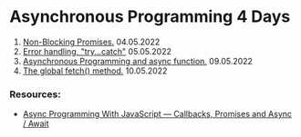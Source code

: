 # Asynchronous Programming 4 Days

1.  [Non-Blocking Promises.](https://github.com/FbW-E10/SPA-Lessons/tree/main/3-Asyncronous%20Programming/1-Non-Blocking%20Promises) 04.05.2022
2.  [Error handling, "try...catch"](https://github.com/FbW-E10/SPA-Lessons/tree/main/3-Asyncronous%20Programming/2-Error%20handling-try-catch) 05.05.2022
3.  [Asynchronous Programming and async function.](https://github.com/FbW-E10/SPA-Lessons/tree/main/3-Asyncronous%20Programming/3-Asynchronous%20Programming%20and%20async%20function) 09.05.2022
4.  [The global fetch() method.](<https://github.com/FbW-E10/SPA-Lessons/tree/main/3-Asyncronous%20Programming/4-The%20global%20fetch()%20method>) 10.05.2022

### Resources:

- [Async Programming With JavaScript — Callbacks, Promises and Async / Await](https://medium.com/codingthesmartway-com-blog/async-programming-with-javascript-callbacks-promises-and-async-await-980e3f144185)
